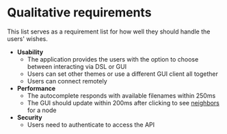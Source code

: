 # Qualitative requirements
This list serves as a requirement list for how well they should handle the users' wishes.
- **Usability**
    - The application provides the users with the option to choose between interacting via DSL or GUI
    - Users can set other themes or use a different GUI client all together
    - Users can connect remotely
- **Performance**
    - The autocomplete responds with available filenames within 250ms
    - The GUI should update within 200ms after clicking to see [neighbors](../vocabulary.md/#neighbor) for a node
- **Security**
  - Users need to authenticate to access the API